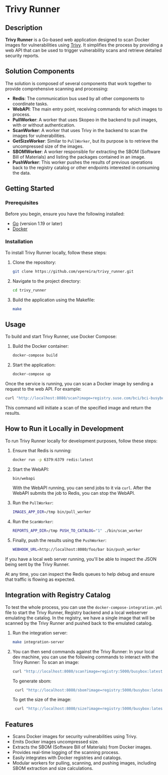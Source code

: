 # Trivy Runner

## Description
**Trivy Runner** is a Go-based web application designed to scan Docker images for vulnerabilities using [Trivy](https://github.com/aquasecurity/trivy). It simplifies the process by providing a web API that can be used to trigger vulnerability scans and retrieve detailed security reports.

## Solution Components
The solution is composed of several components that work together to provide comprehensive scanning and processing:

- **Redis**: The communication bus used by all other components to coordinate tasks.
- **WebAPI**: The main entry point, receiving commands for which images to process.
- **PullWorker**: A worker that uses Skopeo in the backend to pull images, with or without authentication.
- **ScanWorker**: A worker that uses Trivy in the backend to scan the images for vulnerabilities.
- **GetSizeWorker**: Similar to `PullWorker`, but its purpose is to retrieve the uncompressed size of the images.
- **SBOMWorker**: A worker responsible for extracting the SBOM (Software Bill of Materials) and listing the packages contained in an image.
- **PushWorker**: This worker pushes the results of previous operations back to the registry catalog or other endpoints interested in consuming the data.

## Getting Started

### Prerequisites
Before you begin, ensure you have the following installed:
- [Go](https://golang.org/doc/install) (version 1.19 or later)
- [Docker](https://docs.docker.com/get-docker/)

### Installation

To install Trivy Runner locally, follow these steps:

1. Clone the repository:
   ```bash
   git clone https://github.com/vpereira/trivy_runner.git
   ```
2. Navigate to the project directory:
   ```bash
   cd trivy_runner
   ```
3. Build the application using the Makefile:
   ```bash
   make
   ```

## Usage

To build and start Trivy Runner, use Docker Compose:

1. Build the Docker container:
   ```bash
   docker-compose build
   ```
2. Start the application:
   ```bash
   docker-compose up
   ```

Once the service is running, you can scan a Docker image by sending a request to the web API. For example:

```bash
curl "http://localhost:8080/scan?image=registry.suse.com/bci/bci-busybox:latest"
```

This command will initiate a scan of the specified image and return the results.

## How to Run it Locally in Development

To run Trivy Runner locally for development purposes, follow these steps:

1. Ensure that Redis is running:
   ```bash
   docker run -p 6379:6379 redis:latest
   ```
2. Start the WebAPI:
   ```bash
   bin/webapi
   ```
   With the WebAPI running, you can send jobs to it via `curl`. After the WebAPI submits the job to Redis, you can stop the WebAPI.

3. Run the `PullWorker`:
   ```bash
   IMAGES_APP_DIR=/tmp bin/pull_worker
   ```
4. Run the `ScanWorker`:
   ```bash
   REPORTS_APP_DIR=/tmp PUSH_TO_CATALOG="1" ./bin/scan_worker
   ```
5. Finally, push the results using the `PushWorker`:
   ```bash
   WEBHOOK_URL=http://localhost:8080/foo/bar bin/push_worker
   ```

If you have a local web server running, you'll be able to inspect the JSON being sent by the Trivy Runner.

At any time, you can inspect the Redis queues to help debug and ensure that traffic is flowing as expected.

## Integration with Registry Catalog

To test the whole process, you can use the `docker-compose-integration.yml` file to start the Trivy Runner, Registry backend and a local webserver emulating the catalog.
In the registry, we have a single image that will be scanned by the Trivy Runner and pushed back to the emulated catalog.

1. Run the integration server:
   ```bash
   make integration-server
   ```

2. You can then send commands against the Trivy Runner:
   In your local dev machine, you can use the following commands to interact with the Trivy Runner:
   To scan an image:
   ```bash
   curl "http://localhost:8080/scan?image=registry:5000/busybox:latest"
   ```
   To generate sbom:
   ```bash
    curl "http://localhost:8080/sbom?image=registry:5000/busybox:latest"
    ```
   To get the size of the image:
   ```bash
    curl "http://localhost:8080/size?image=registry:5000/busybox:latest"
    ```

## Features

- Scans Docker images for security vulnerabilities using Trivy.
- Emits Docker images uncompressed size.
- Extracts the SBOM (Software Bill of Materials) from Docker images.
- Provides real-time logging of the scanning process.
- Easily integrates with Docker registries and catalogs.
- Modular workers for pulling, scanning, and pushing images, including SBOM extraction and size calculations.
